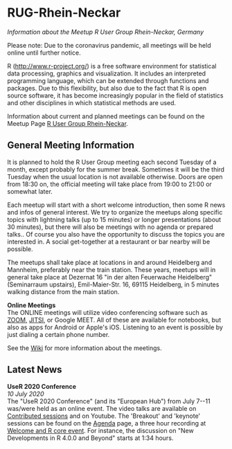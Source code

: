 # RUG-Rhein-Neckar

*Information about the Meetup R User Group Rhein-Neckar, Germany*

Please note: Due to the coronavirus pandemic, all meetings will be held online until further notice.

R (<http://www.r-project.org/>) is a free software environment for statistical data processing, graphics and visualization. It includes an interpreted programming language, which can be extended through functions and packages. Due to this flexibility, but also due to the fact that R is open source software, it has become increasingly popular in the field of statistics and other disciplines in which statistical methods are used.

Information about current and planned meetings can be found on the Meetup Page [R User Group Rhein-Neckar](https://www.meetup.com/R-User-Group-Rhein-Neckar/).


## General Meeting Information

It is planned to hold the R User Group meeting each second Tuesday of a month, except probably for the summer break. Sometimes it will be the third Tuesday when the usual location is not available otherwise. Doors are open from 18:30 on, the official meeting will take place from 19:00 to 21:00 or somewhat later.

Each meetup will start with a short welcome introduction, then some R news and infos of general interest. We try to organize the meetups along specific topics with lightning talks (up to 15 minutes) or longer presentations (about 30 minutes), but there will also be meetings with no agenda or prepared talks.. Of course you also have the opportunity to discuss the topics you are interested in. A social get-together at a restaurant or bar nearby will be possible.

The meetups shall take place at locations in and around Heidelberg and Mannheim, preferably near the train station. These years, meetups will in general take place at Dezernat 16 "in der alten Feuerwache Heidelberg" (Seminarraum upstairs), Emil-Maier-Str. 16, 69115 Heidelberg, in 5 minutes walking distance from the main station.

**Online Meetings**  
The ONLINE meetings will utilize video conferencing software such as [ZOOM](https://zoom.us/), [JITSI](https://jitsi.org/), or Google MEET. All of these are available for notebooks, but also as apps for Android or Apple's iOS. Listening to an event is possible by just dialing a certain phone number.

See the [Wiki](https://github.com/hwborchers/RUG-Rhein-Neckar/wiki) for more information about the meetings.

## Latest News

**UseR 2020 Conference**  
_10 July 2020_  
The "UseR 2020 Conference" (and its "European Hub") from July 7--11 was/were held as an online event. The video talks are available on [Contributed sessions](https://user2020.r-project.org/program/contributed/) and on Youtube. The 'Breakout' and 'keynote' sessions can be found on the [Agenda](https://user2020.r-project.org/program/agenda/) page, a three hour recording at [Welcome and R core event](https://www.youtube.com/watch?v=X_eDHNVceCU&feature=youtu.be). For instance, the discussion on "New Developments in R 4.0.0 and Beyond" starts at 1:34 hours.
